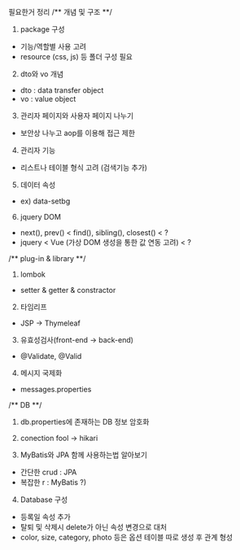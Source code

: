 필요한거 정리
/** 개념 및 구조 **/
1. package 구성
  - 기능/역할별 사용 고려
  - resource (css, js) 등 폴더 구성 필요
  
2. dto와 vo 개념
  - dto : data transfer object
  - vo : value object

3. 관리자 페이지와 사용자 페이지 나누기
  - 보안상 나누고 aop를 이용해 접근 제한

4. 관리자 기능
  - 리스트나 테이블 형식 고려 (검색기능 추가)

5. 데이터 속성
  - ex) data-setbg

6. jquery DOM
  - next(), prev() < find(), sibling(), closest() < ?
  - jquery < Vue (가상 DOM 생성을 통한 값 연동 고려) < ?

/** plug-in & library **/
1. lombok 
  - setter & getter & constractor
  
2. 타임리프
  - JSP -> Thymeleaf
  
3. 유효성검사(front-end -> back-end)
  - @Validate, @Valid

4. 메시지 국제화
  - messages.properties

/** DB **/
1. db.properties에 존재하는 DB 정보 암호화

2. conection fool -> hikari

3. MyBatis와 JPA 함께 사용하는법 알아보기
  - 간단한 crud : JPA
  - 복잡한 r : MyBatis ?)  

4. Database 구성
 - 등록일 속성 추가
 - 탈퇴 및 삭제시 delete가 아닌 속성 변경으로 대처
 - color, size, category, photo 등은 옵션 테이블 따로 생성 후 관계 형성

  
